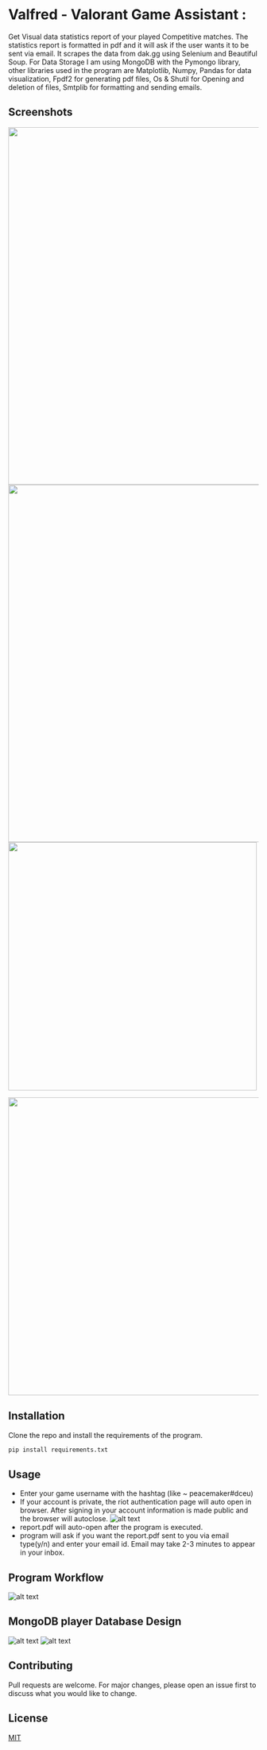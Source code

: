 # Valfred - Valorant Game Assistant :

Get Visual data statistics report of your played Competitive matches. The statistics report is formatted in pdf and it will ask if the user wants it to be sent via email. It scrapes the data from dak.gg using Selenium and Beautiful Soup. For Data Storage I am using MongoDB with the Pymongo library, other libraries used in the program are Matplotlib, Numpy, Pandas for data visualization, Fpdf2 for generating pdf files, Os & Shutil for Opening and deletion of files, Smtplib for formatting and sending emails.

## Screenshots 

[<img src="https://github.com/saifkwik/Valfred-Valorant-Game-Assistant/blob/main/screenshots/bar_charts.png" width="720"/>](https://github.com/saifkwik/Valfred-Valorant-Game-Assistant/blob/main/screenshots/bar_charts.png)
[<img src="https://github.com/saifkwik/Valfred-Valorant-Game-Assistant/blob/main/screenshots/pie_chart.png" width="720"/>](https://github.com/saifkwik/Valfred-Valorant-Game-Assistant/blob/main/screenshots/pie_chart.png)
[<img src="https://github.com/saifkwik/Valfred-Valorant-Game-Assistant/blob/main/screenshots/match_history.png" width="500"/>](https://github.com/saifkwik/Valfred-Valorant-Game-Assistant/blob/main/screenshots/match_history.png)

[<img src="https://github.com/saifkwik/Valfred-Valorant-Game-Assistant/blob/main/screenshots/email.png" width="600"/>](https://github.com/saifkwik/Valfred-Valorant-Game-Assistant/blob/main/screenshots/email.png)
## Installation

Clone the repo and install the requirements of the program.

```bash
pip install requirements.txt
```

## Usage
* Enter your game username with the hashtag (like ~ peacemaker#dceu)
* If your account is private, the riot authentication page will auto open in browser. After signing in your account information is made public and the browser will autoclose.
![alt text](https://github.com/saifkwik/Valfred-Valorant-Game-Assistant/blob/main/screenshots/riot_authentication.png)
* report.pdf will auto-open after the program is executed.
* program will ask if you want the report.pdf sent to you via email type(y/n) and enter your email id. Email may take 2-3 minutes to appear in your inbox.

## Program Workflow
 ![alt text](https://github.com/saifkwik/Valfred-Valorant-Game-Assistant/blob/main/screenshots/valfred.png)

## MongoDB player Database Design
 ![alt text](https://github.com/saifkwik/Valfred-Valorant-Game-Assistant/blob/main/screenshots/player_db1.png)
 ![alt text](https://github.com/saifkwik/Valfred-Valorant-Game-Assistant/blob/main/screenshots/player_db2.png)

## Contributing
Pull requests are welcome. For major changes, please open an issue first to discuss what you would like to change.

## License
[MIT](https://choosealicense.com/licenses/mit/)